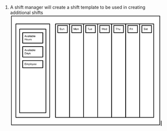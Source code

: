 1. A shift manager will create a shift template to be used in creating additional shifts
   ![](https://github.com/elivatsaas/S4/blob/Elliot_Branch/Deliverables/Media/2.6.2.1.png)

